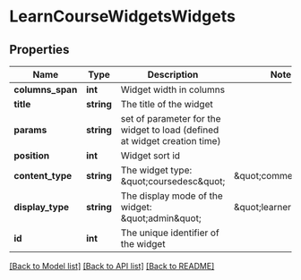 # LearnCourseWidgetsWidgets

## Properties
Name | Type | Description | Notes
------------ | ------------- | ------------- | -------------
**columns_span** | **int** | Widget width in columns | 
**title** | **string** | The title of the widget | 
**params** | **string** | set of parameter for the widget to load (defined at widget creation time) | 
**position** | **int** | Widget sort id | 
**content_type** | **string** | The widget type: &amp;quot;coursedesc&amp;quot; | &amp;quot;comments&amp;quot; | &amp;quot;coursedocs&amp;quot; | &amp;quot;forum&amp;quot; | &amp;quot;myinstructor&amp;quot; | &amp;quot;lpnavigation&amp;quot; | &amp;quot;videoconf&amp;quot; | 
**display_type** | **string** | The display mode of the widget: &amp;quot;admin&amp;quot; | &amp;quot;learner&amp;quot; | 
**id** | **int** | The unique identifier of the widget | 

[[Back to Model list]](../README.md#documentation-for-models) [[Back to API list]](../README.md#documentation-for-api-endpoints) [[Back to README]](../README.md)


